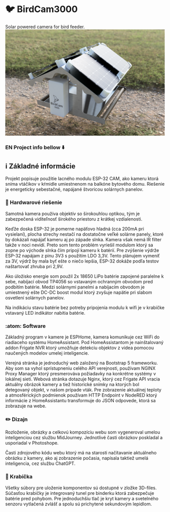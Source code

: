  # :bird: BirdCam3000
Solar powered camera for bird feeder.
![BirdCam3000 rendered visualisation](Render/render1.png)

### EN Project info bellow :arrow_down:

## :information_source:  Základné informácie 
Projekt popisuje použitie lacného modulu ESP-32 CAM, ako kameru ktorá sníma vtáčikov v kŕmidle umiestnenom na balkóne bytového domu. 
Riešenie je energeticky sebestačné, napájané štvoricou solárnych panelov. 

### :hammer: Hardwarové riešenie  
Samotná kamera používa objektív so širokouhlou optikou, tým je zabezpečená viditeľnosť širokého priestoru z krátkej vzdialenosti. 

Keďže doska ESP-32 je pomerne napäťovo hladná (cca 200mA pri vysielaní), plocha strechy nestačí na dostatočne veľké solárne panely, ktoré by dokázali napájať kameru aj po západe slnka. Kamera však nemá IR filter takže v noci nevidí. Preto som tento problém vyriešil modulom ktorý sa zopne po východe slnka čím pripojí kameru k batérií. Pre zvýšenie výdrže ESP-32 napájam z pinu 3V3 s použitím LDO 3,3V. Tento plánujem vymeniť za 3V, výdrž by mala byť ešte o niečo lepšia, ESP-32 dokáže podľa testov naštartovať zhruba pri 2,9V. 

Ako úložisko energie som použil 2x 18650 LiPo batérie zapojené paralelne k sebe, nabíjací obvod TP4056 so vstavaným ochranným obvodom pred podbitím batérie. Medzi solárnymi panelmi a nabíjacím obvodom je umiestnený ešte DC-DC boost modul ktorý zvyšuje napätie pri slabom osvetlení solárnych panelov. 

Na indikáciu stavu batérie bez potreby pripojenia modulu k wifi je v krabičke vstavaný LED indikátor nabitia batérie.

### :atom: Software
Základný program v kamere je ESPHome, kamera komunikuje cez WiFi do riadiaceho systému HomeAssistant. Pod HomeAssistantom je nainštalovaný addon Frigate NVR ktorý umožňuje detekciu objektov z videa pomocou naučených modelov umelej inteligencie. 

Verejná stránka je jednoduchý web založený na Bootstrap 5 frameworku. Aby som sa vyhol sprístupneniu celého API verejnosti, používam NGINX Proxy Manager ktorý presmerováva požiadavky na konkrétne systémy v lokálnej sieti. Webová stránka dotazuje Nginx, ktorý cez Frigate API vracia aktuálny obrázok kamery a tiež historické snímky na ktorých bol detegovaný objekt, v našom prípade vták. Pre zobrazenie aktuálnej teploty a atmosférických podmienok používam HTTP Endpoint v NodeRED ktorý informácie z HomeAssistantu transformuje do JSON odpovede, ktorá sa zobrazuje na webe. 

### :pencil2: Dizajn
Rozloženie, obrázky a celkovú kompozíciu webu som vygeneroval umelou inteligenciou cez službu MidJourney. Jednotlivé časti obrázkov poskladal a usporiadal v Photoshope. 

Časti zdrojového kódu webu ktorý má na starosti načítavanie aktuálneho obrázku z kamery, ako aj zobrazenie počasia, napísala taktiež umelá inteligencia, cez službu ChatGPT. 

### :ice_cube: Krabička
Všetky súbory pre uloženie komponentov sú dostupné v zložke 3D-files. Súčasťou krabičky je integrovaný tunel pre binderku ktorá zabezpečuje batérie pred pohybom. Pre jednoduchšiu tlač je kryt kamery a svetelného senzoru vytlačená zvlášť a spolu sú prichytené sekundovým lepidlom. 

